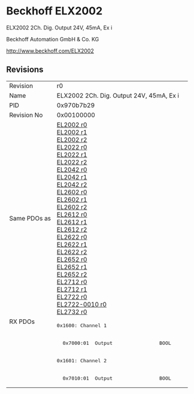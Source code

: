# Beckhoff ELX2002

ELX2002 2Ch. Dig. Output 24V, 45mA, Ex i

Beckhoff Automation GmbH & Co. KG

http://www.beckhoff.com/ELX2002

## Revisions
<table>
<tr >
<td>Revision</td>
<td><div class="foo">r0</div></td>
</tr>
<tr >
<td>Name</td>
<td><div class="foo">ELX2002 2Ch. Dig. Output 24V, 45mA, Ex i</div></td>
</tr>
<tr >
<td>PID</td>
<td><div class="foo">0x970b7b29</div></td>
</tr>
<tr >
<td>Revision No</td>
<td>0x00100000</td>
</tr>
<tr >
<td>Same PDOs as</td>
<td><a href="EL2002">EL2002 r0</a><br/><a href="EL2002">EL2002 r1</a><br/><a href="EL2002">EL2002 r2</a><br/><a href="EL2022">EL2022 r0</a><br/><a href="EL2022">EL2022 r1</a><br/><a href="EL2022">EL2022 r2</a><br/><a href="EL2042">EL2042 r0</a><br/><a href="EL2042">EL2042 r1</a><br/><a href="EL2042">EL2042 r2</a><br/><a href="EL2602">EL2602 r0</a><br/><a href="EL2602">EL2602 r1</a><br/><a href="EL2602">EL2602 r2</a><br/><a href="EL2612">EL2612 r0</a><br/><a href="EL2612">EL2612 r1</a><br/><a href="EL2612">EL2612 r2</a><br/><a href="EL2622">EL2622 r0</a><br/><a href="EL2622">EL2622 r1</a><br/><a href="EL2622">EL2622 r2</a><br/><a href="EL2652">EL2652 r0</a><br/><a href="EL2652">EL2652 r1</a><br/><a href="EL2652">EL2652 r2</a><br/><a href="EL2712">EL2712 r0</a><br/><a href="EL2712">EL2712 r1</a><br/><a href="EL2722">EL2722 r0</a><br/><a href="EL2722-0010">EL2722-0010 r0</a><br/><a href="EL2732">EL2732 r0</a></td>
</tr>
<tr class="rxpdo pdosection">
<td rowspan=4 valign=top>RX PDOs</td>
<td><pre>0x1600: Channel 1</pre></td>
<td></td>
</tr>
<tr class="rxpdo">
<td><pre>  0x7000:01  Output                BOOL</pre></td>
</tr>
<tr class="rxpdo pdosection">
<td><pre>0x1601: Channel 2</pre></td>
</tr>
<tr class="rxpdo">
<td><pre>  0x7010:01  Output                BOOL</pre></td>
</tr>
</table>
